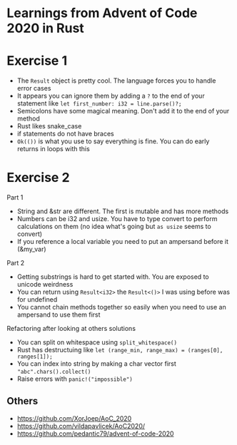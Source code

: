 # Learnings from Advent of Code 2020 in Rust

# Exercise 1

- The `Result` object is pretty cool. The language forces you to handle error cases
- It appears you can ignore them by adding a `?` to the end of your statement like `let first_number: i32 = line.parse()?;`
- Semicolons have some magical meaning. Don't add it to the end of your method
- Rust likes snake_case
- if statements do not have braces
- `Ok(())` is what you use to say everything is fine. You can do early returns in loops with this

# Exercise 2

Part 1

- String and &str are different. The first is mutable and has more methods
- Numbers can be i32 and usize. You have to type convert to perform calculations on them (no idea what's going but `as usize` seems to convert)
- If you reference a local variable you need to put an ampersand before it (&my_var)

Part 2

- Getting substrings is hard to get started with. You are exposed to unicode weirdness
- You can return using `Result<i32>` the `Result<()>` I was using before was for undefined
- You cannot chain methods together so easily when you need to use an ampersand to use them first

Refactoring after looking at others solutions

- You can split on whitespace using `split_whitespace()`
- Rust has destructuing like `let (range_min, range_max) = (ranges[0], ranges[1]);`
- You can index into string by making a char vector first `"abc".chars().collect()`
- Raise errors with `panic!("impossible")`

## Others

- https://github.com/XorJoep/AoC_2020
- https://github.com/vildapavlicek/AoC2020/
- https://github.com/pedantic79/advent-of-code-2020
